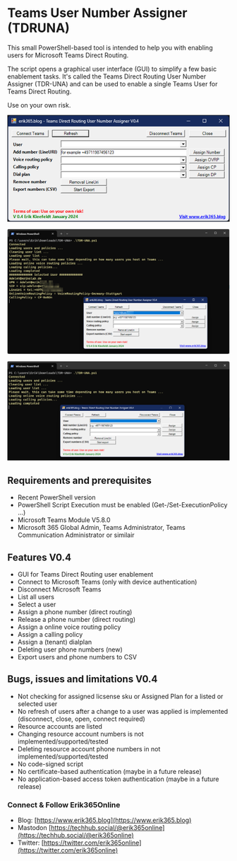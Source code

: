 # Teams User Number Assigner (TDRUNA)
This small PowerShell-based tool is intended to help you with enabling users for Microsoft Teams Direct Routing.

The script opens a graphical user interface (GUI) to simplify a few basic enablement tasks. 
It's called the Teams Direct Routing User Number Assigner (TDR-UNA) and can be used to enable a single Teams User for Teams Direct Routing.
  
Use on your own risk.

![TDRUNA](/TDRUNA.png)

![TDRUNA](/TDRUNA-SelectUser.png)

![TDRUNA](/TDRUNA-RefreshUsers.png)

## Requirements and prerequisites
  - Recent PowerShell version
  - PowerShell Script Execution must be enabled (Get-/Set-ExecutionPolicy ...)
  - Microsoft Teams Module V5.8.0
  - Microsoft 365 Global Admin, Teams Administrator, Teams Communication Administrator or similair

## Features V0.4
- GUI for Teams Direct Routing user enablement
- Connect to Microsoft Teams (only with device authentication)
- Disconnect Microsoft Teams
- List all users
- Select a user	
- Assign a phone number (direct routing)
- Release a phone number (direct routing)
- Assign a online voice routing policy
- Assign a calling policy
- Assign a (tenant) dialplan
- Deleting user phone numbers (new)
- Export users and phone numbers to CSV


## Bugs, issues and limitations V0.4
- Not checking for assigned licsense sku or Assigned Plan for a listed or selected user
- No refresh of users after a change to a user was applied is implemented (disconnect, close, open, connect required)
- Resource accounts are listed
- Changing resource account numbers is not implemented/supported/tested
- Deleting resource account phone numbers in not implemented/supported/tested
- No code-signed script
- No certificate-based authentication (maybe in a future release)
- No application-based access token authentication (maybe in a future release)

### Connect & Follow Erik365Online
- Blog: [https://www.erik365.blog](https://www.erik365.blog)
- Mastodon [https://techhub.social/@erik365online](https://techhub.social/@erik365online)
- Twitter: [https://twitter.com/erik365online](https://twitter.com/erik365online)
